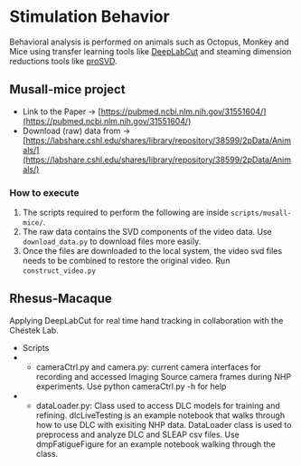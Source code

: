 # Stimulation Behavior

Behavioral analysis is performed on animals such as Octopus, Monkey and Mice using transfer learning tools like [DeepLabCut](https://github.com/DeepLabCut/DeepLabCut) and steaming dimension reductions tools like [proSVD](https://github.com/draeloslab/prosvd).

## Musall-mice project
* Link to the Paper -> [https://pubmed.ncbi.nlm.nih.gov/31551604/](https://pubmed.ncbi.nlm.nih.gov/31551604/)
* Download (raw) data from -> [https://labshare.cshl.edu/shares/library/repository/38599/2pData/Animals/](https://labshare.cshl.edu/shares/library/repository/38599/2pData/Animals/)

### How to execute
1. The scripts required to perform the following are inside `scripts/musall-mice/`.
2. The raw data contains the SVD components of the video data. Use `download_data.py` to download files more easily.
3. Once the files are downloaded to the local system, the video svd files needs to be combined to restore the original video. Run `construct_video.py`

## Rhesus-Macaque
Applying DeepLabCut for real time hand tracking in collaboration with the Chestek Lab.
- Scripts
- - cameraCtrl.py and camera.py: current camera interfaces for recording and accessed Imaging Source camera frames during NHP experiments. Use python cameraCtrl.py -h for help
- - dataLoader.py: Class used to access DLC models for training and refining. dlcLiveTesting is an example notebook that walks through how to use DLC with exisiting NHP data. DataLoader class is used to preprocess and analyze DLC and SLEAP csv files. Use dmpFatigueFigure for an example notebook walking through the class.

